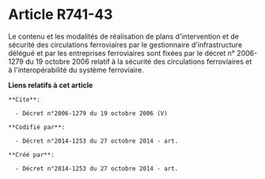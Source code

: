# Article R741-43

Le contenu et les modalités de réalisation de plans d'intervention et de sécurité des circulations ferroviaires par le
gestionnaire d'infrastructure délégué et par les entreprises ferroviaires sont fixées par le décret n° 2006-1279 du 19
octobre 2006 relatif à la sécurité des circulations ferroviaires et à l'interopérabilité du système ferroviaire.

**Liens relatifs à cet article**

	**Cite**:

	  - Décret n°2006-1279 du 19 octobre 2006 (V)

	**Codifié par**:

	  - Décret n°2014-1253 du 27 octobre 2014 - art.

	**Créé par**:

	  - Décret n°2014-1253 du 27 octobre 2014 - art.
